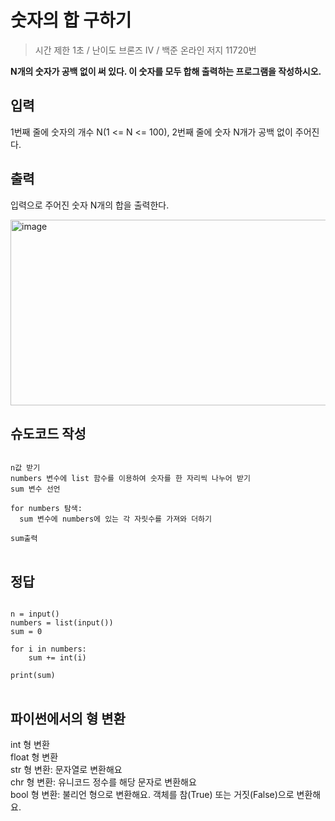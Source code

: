 숫자의 합 구하기
=================
> 시간 제한 1초 /
> 난이도 브론즈 IV /
> 백준 온라인 저지 11720번

**N개의 숫자가 공백 없이 써 있다. 이 숫자를 모두 합해 출력하는 프로그램을 작성하시오.**

입력
---------
1번째 줄에 숫자의 개수 N(1 <= N <= 100), 2번째 줄에 숫자 N개가 공백 없이 주어진다.

출력
---------
입력으로 주어진 숫자 N개의 합을 출력한다.

<img width="599" height="297" alt="image" src="https://github.com/user-attachments/assets/1dc709e2-69f6-47a6-955f-eb665dea0c2b" />

슈도코드 작성
-----------
<pre>
<code>
n값 받기
numbers 변수에 list 함수를 이용하여 숫자를 한 자리씩 나누어 받기
sum 변수 선언

for numbers 탐색:
  sum 변수에 numbers에 있는 각 자릿수를 가져와 더하기

sum출력
</code>
</pre>

정답
------
<pre>
<code>
n = input()
numbers = list(input())
sum = 0

for i in numbers:
    sum += int(i)

print(sum)
</code>
</pre>

파이썬에서의 형 변환
---------------
int 형 변환  
float 형 변환  
str 형 변환: 문자열로 변환해요  
chr 형 변환: 유니코드 정수를 해당 문자로 변환해요  
bool 형 변환: 불리언 형으로 변환해요. 객체를 참(True) 또는 거짓(False)으로 변환해요.  
